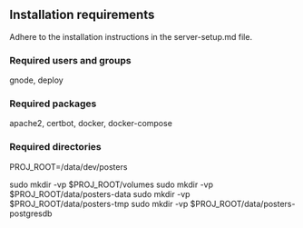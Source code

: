 
## Installation requirements

Adhere to the installation instructions in the server-setup.md file.

### Required users and groups

gnode, deploy

### Required packages

apache2, certbot, docker, docker-compose

### Required directories

PROJ_ROOT=/data/dev/posters

sudo mkdir -vp $PROJ_ROOT/volumes
sudo mkdir -vp $PROJ_ROOT/data/posters-data
sudo mkdir -vp $PROJ_ROOT/data/posters-tmp
sudo mkdir -vp $PROJ_ROOT/data/posters-postgresdb




